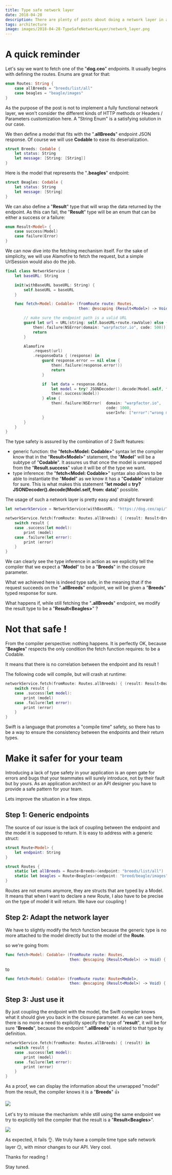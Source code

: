 ```yaml
---
title: Type safe network layer
date: 2018-04-28
description: There are plenty of posts about doing a network layer in a type safe way with Swift. No matter the used network API, those approaches all rely on returning a data type that is precisely what we expect. In this post we will try to go a little bit further by strongly coupling the endpoint we want to fetch and the data type we are expecting.
tags: architecture
image: images/2018-04-28-TypeSafeNetworkLayer/network_layer.png
---
```


# A quick reminder

Let's say we want to fetch one of the "**dog.ceo**" endpoints. It usually begins with defining the routes. Enums are great for that:

```swift
enum Routes: String {
    case allBreeds = "breeds/list/all"
    case beagles = "beagle/images"
}
```

As the purpose of the post is not to implement a fully functional network layer, we won't consider the different kinds of HTTP methods or Headers / Parameters customization here. A "String Enum" is a satisfying solution in our case.

We then define a model that fits with the ".**allBreeds**" endpoint JSON response. Of course we will use **Codable** to ease its deserialization.

```swift
struct Breeds: Codable {
    let status: String
    let message: [String: [String]]
}
```

Here is the model that represents the "**.beagles**" endpoint:

```swift
struct Beagles: Codable {
    let status: String
    let message: [String]
}
```

We can also define a "**Result**" type that will wrap the data returned by the endpoint. As this can fail, the "**Result**" type will be an enum that can be either a success or a failure:

```swift
enum Result<Model> {
    case success(Model)
    case failure(Error)
}
```

We can now dive into the fetching mechanism itself. For the sake of simplicity, we will use Alamofire to fetch the request, but a simple UrlSession would also do the job.

```swift
final class NetworkService {
    let baseURL: String

    init(withBaseURL baseURL: String) {
        self.baseURL = baseURL
    }

    func fetch<Model: Codable> (fromRoute route: Routes,
                                then: @escaping (Result<Model>) -> Void) {

        // make sure the endpoint path is a valid URL
        guard let url = URL(string: self.baseURL+route.rawValue) else {
            then(.failure(NSError(domain: "warpfactor.io", code: 500)))
            return
        }

        Alamofire
            .request(url)
            .responseData { (response) in
                guard response.error == nil else {
                    then(.failure(response.error!))
                    return
                }

                if  let data = response.data,
                    let model = try? JSONDecoder().decode(Model.self, from: data) {
                    then(.success(model))
                } else {
                    then(.failure(NSError(  domain: "warpfactor.io",
                                            code: 1000,
                                            userInfo: ["error":"wrong model"])))
                }
        }
    }
}
```

The type safety is assured by the combination of 2 Swift features:

* generic function: the "**fetch&lt;Model: Codable&gt;**" syntax let the compiler know that in the "**Result&lt;Model&gt;**" statement, the "**Model**" will be a subtype of "**Codable**". It assures us that once the model is unwrapped from the "**Result.success**" value it will be of the type we want.&nbsp;
* type inference: the "**fetch&lt;Model: Codable&gt;**" syntax also allows to be able to instantiate the "**Model**" as we know it has a "**Codable**" initializer for sure. This is what makes this statement "**let model = try? JSONDecoder().decode(Model.self, from: data)**" possible.

The usage of such a network layer is pretty easy and straight forward:

```swift
let networkService = NetworkService(withBaseURL: "https://dog.ceo/api/")

networkService.fetch(fromRoute: Routes.allBreeds) { (result: Result<Breeds>) in
    switch result {
    case .success(let model):
        print (model)
    case .failure(let error):
        print (error)
    }
}
```

We can clearly see the type inference in action as we explicitly tell the compiler that we expect a "**Model**" to be a "**Breeds**" in the closure parameter.

What we achieved here is indeed type safe, in the meaning that if the request succeeds on the "**.allBreeds**" endpoint, we will be given a "**Breeds**" typed response for sure.

What happens if, while still fetching the "**.allBreeds**" endpoint, we modify the result type to be a "**Result&lt;Beagles&gt;**" ?&nbsp;

# Not that safe !

From the compiler perspective: nothing happens. It is perfectly OK, because "**Beagles**" respects the only condition the fetch function requires: to be a Codable.

It means that there is no correlation between the endpoint and its result !

The following code will compile, but will crash at runtime:&nbsp;

```swift
networkService.fetch(fromRoute: Routes.allBreeds) { (result: Result<Beagles>) in
    switch result {
    case .success(let model):
        print (model)
    case .failure(let error):
        print (error)
    }
}
```

Swift is a language that promotes a "compile time" safety, so there has to be a way to ensure the consistency between the endpoints and their return types.

# Make it safer for your team

Introducing a lack of type safety in your application is an open gate for errors and bugs that your teammates will surely introduce, not by their fault but by yours. As an application architect or an API designer you have to provide a safe pattern for your team.

Lets improve the situation in a few steps.

## Step 1: Generic endpoints

The source of our issue is the lack of coupling between the endpoint and the model it is supposed to return. It is easy to address with a generic struct:

```swift
struct Route<Model> {
    let endpoint: String
}

struct Routes {
    static let allBreeds = Route<Breeds>(endpoint: "breeds/list/all")
    static let beagles = Route<Beagles>(endpoint: "breed/beagle/images")
}
```

Routes are not enums anymore, they are structs that are typed by a Model. It means that when I want to declare a new Route, I also have to be precise on the type of model it will return. We have our coupling !

## Step 2: Adapt the network layer

We have to slightly modify the fetch function because the generic type is no more attached to the model directly but to the model of the **Route**.

so we're going from:

```swift
func fetch<Model: Codable> (fromRoute route: Routes,
                            then: @escaping (Result<Model>) -> Void) {
```

to

```swift
func fetch<Model: Codable> (fromRoute route: Route<Model>,
                            then: @escaping (Result<Model>) -> Void) {
```

## Step 3: Just use it

By just coupling the endpoint with the model, the Swift compiler knows what it should give you back in the closure parameter. As we can see here, there is no more a need to explicitly specify the type of "**result**", it will be for sure "**Breeds**", because the endpoint "**.allBreeds**" is related to that type by definition.

```swift
networkService.fetch(fromRoute: Routes.allBreeds) { (result) in
    switch result {
    case .success(let model):
        print (model)
    case .failure(let error):
        print (error)
    }
}
```

As a proof, we can display the information about the unwrapped "model" from the result, the compiler knows it is a "**Breeds**" 👍

![](/images/2018-04-28-TypeSafeNetworkLayer/network1.png)​​​​​​

Let's try to misuse the mechanism: while still using the same endpoint we try to explicitly tell the compiler that the result is a "**Result&lt;Beagles&gt;**".

![](/images/2018-04-28-TypeSafeNetworkLayer/network2.png)

As expected, it fails 👌. We truly have a compile time type safe network layer 😏, with minor changes to our API. Very cool.

Thanks for reading !

Stay tuned.
